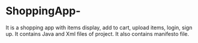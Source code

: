 # ShoppingApp-
It is a shopping app with items display, add to cart, upload items, login, sign up. It contains Java and Xml files of project. It also contains manifesto file.
